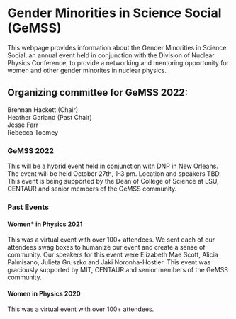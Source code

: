 # Gender Minorities in Science Social (GeMSS) 

This webpage provides information about the Gender Minorities in Science Social, an annual event held in conjunction with the Division of Nuclear Physics Conference, to provide a networking and mentoring opportunity for women and other gender minorites in nuclear physics. 

## Organizing committee for GeMSS 2022: 
<p>Brennan Hackett (Chair)<br>Heather Garland (Past Chair)<br>Jesse Farr<br>Rebecca Toomey 

### GeMSS 2022
This will be a hybrid event held in conjunction with DNP in New Orleans. The event will be held October 27th, 1-3 pm. Location and speakers TBD. This event is being supported by the Dean of College of Science at LSU, CENTAUR and senior members of the GeMSS community. 
  
### Past Events 
 
#### Women* in Physics 2021 
This was a virtual event with over 100+ attendees. We sent each of our attendees swag boxes to humanize our event and create a sense of community. Our speakers for this event were Elizabeth Mae Scott, Alicia Palmisano, Julieta Gruszko and Jaki Noronha-Hostler. This event was graciously supported by MIT, CENTAUR and senior members of the GeMSS community. 
  
#### Women in Physics 2020 
This was a virtual event with over 100+ attendees. 
 
